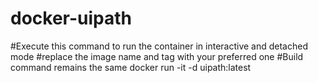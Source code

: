 # docker-uipath

#Execute this command to run the container in interactive and detached mode
#replace the image name and tag with your preferred one 
#Build command remains the same
docker run -it -d uipath:latest